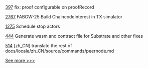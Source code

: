 
[397](https://github.com/hyperledger/aries-framework-javascript/pull/397) fix: proof configurable on proofRecord

[2767](https://github.com/hyperledger/fabric/pull/2767) FABGW-25 Build ChaincodeInterest in TX simulator

[1275](https://github.com/hyperledger/iroha/pull/1275) Schedule stop actors

[444](https://github.com/hyperledger-labs/solang/pull/444) Generate wasm and contract file for Substrate and other fixes

[514](https://github.com/hyperledger/fabric-docs-i18n/pull/514) [zh_CN] translate the rest of docs/locale/zh_CN/source/commands/peernode.md


[See more >>>](https://start-here.hyperledger.org/pull-requests)
